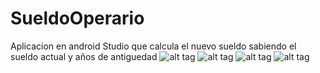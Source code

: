 # SueldoOperario
Aplicacion en android Studio que calcula el nuevo sueldo sabiendo el sueldo actual y años de antiguedad
![alt tag](https://github.com/carls06/SueldoOperario/blob/master/app/src/main/res/drawable/a.jpg)
![alt tag](https://github.com/carls06/SueldoOperario/blob/master/app/src/main/res/drawable/b.jpg)
![alt tag](https://github.com/carls06/SueldoOperario/blob/master/app/src/main/res/drawable/c.jpg)
![alt tag](https://github.com/carls06/SueldoOperario/blob/master/app/src/main/res/drawable/d.jpg)
